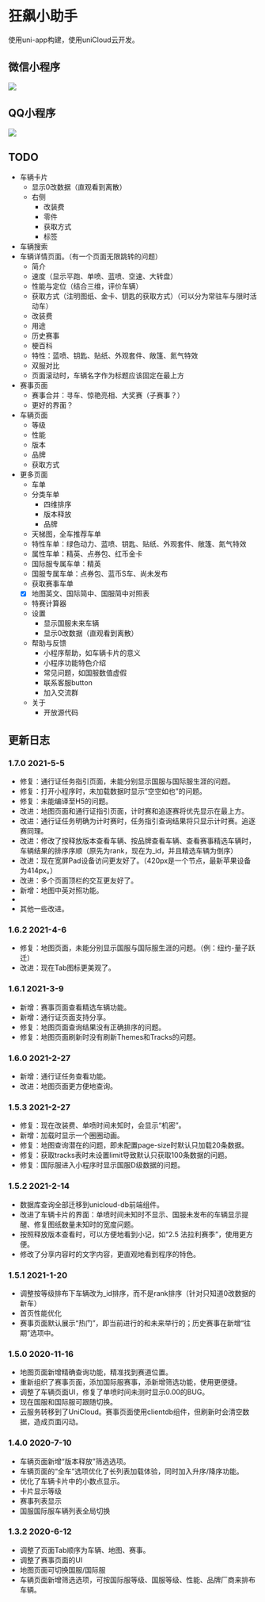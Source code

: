 # 狂飙小助手

使用uni-app构建，使用uniCloud云开发。

## 微信小程序

![](https://cdn.jsdelivr.net/gh/WalterBrightHub/image-hosting/20200612165059.jpg)
## QQ小程序

![](https://cdn.jsdelivr.net/gh/WalterBrightHub/image-hosting/20200612171026.png)

## TODO
+ 车辆卡片
  + 显示0改数据（直观看到离散）
  + 右侧
    + 改装费
    + 零件
    + 获取方式
    + 标签
+ 车辆搜索
+ 车辆详情页面。（有一个页面无限跳转的问题）
  + 简介
  + 速度（显示平跑、单喷、蓝喷、空速、大转盘）
  + 性能与定位（结合三维，评价车辆）
  + 获取方式（注明图纸、金卡、钥匙的获取方式）（可以分为常驻车与限时活动车）
  + 改装费
  + 用途
  + 历史赛事
  + 梗百科
  + 特性：蓝喷、钥匙、贴纸、外观套件、敞篷、氮气特效
  + 双服对比
  + 页面滚动时，车辆名字作为标题应该固定在最上方
+ 赛事页面
  + 赛事合并：寻车、惊艳亮相、大奖赛（子赛事？）
  + 更好的界面？
+ 车辆页面
  + 等级
  + 性能
  + 版本
  + 品牌
  + 获取方式
+ 更多页面
  + 车单
  + 分类车单
    + 四维排序
    + 版本释放
    + 品牌
  + 天梯图，全车推荐车单
  + 特性车单：绿色动力、蓝喷、钥匙、贴纸、外观套件、敞篷、氮气特效
  + 属性车单：精英、点券包、红币金卡
  + 国际服专属车单：精英
  + 国服专属车单：点券包、蓝币S车、尚未发布
  + 获取赛事车单
  + [x] 地图英文、国际简中、国服简中对照表
  + 特赛计算器
  + 设置
    + 显示国服未来车辆
    + 显示0改数据（直观看到离散）
  + 帮助与反馈
    + 小程序帮助，如车辆卡片的意义
    + 小程序功能特色介绍
    + 常见问题，如国服数值虚假
    + 联系客服button
    + 加入交流群
  + 关于
    + 开放源代码

## 更新日志

### 1.7.0 2021-5-5

+ 修复：通行证任务指引页面，未能分别显示国服与国际服生涯的问题。
+ 修复：打开小程序时，未加载数据时显示“空空如也”的问题。
+ 修复：未能编译至H5的问题。
+ 改进：地图页面和通行证指引页面，计时赛和追逐赛将优先显示在最上方。
+ 改进：通行证任务明确为计时赛时，任务指引查询结果将只显示计时赛。追逐赛同理。
+ 改进：修改了按释放版本查看车辆、按品牌查看车辆、查看赛事精选车辆时，车辆结果的排序序顺（原先为rank，现在为_id，并且精选车辆为倒序）
+ 改进：现在宽屏Pad设备访问更友好了。（420px是一个节点，最新苹果设备为414px。）
+ 改进：多个页面顶栏的交互更友好了。
+ 新增：地图中英对照功能。
+ 
+ 其他一些改进。
### 1.6.2 2021-4-6

+ 修复：地图页面，未能分别显示国服与国际服生涯的问题。（例：纽约-量子跃迁）
+ 改进：现在Tab图标更美观了。

### 1.6.1 2021-3-9

+ 新增：赛事页面查看精选车辆功能。
+ 新增：通行证页面支持分享。
+ 修复：地图页面查询结果没有正确排序的问题。
+ 修复：地图页面刷新时没有刷新Themes和Tracks的问题。

### 1.6.0 2021-2-27

+ 新增：通行证任务查看功能。
+ 改进：地图页面更方便地查询。

### 1.5.3 2021-2-27

+ 修复：现在改装费、单喷时间未知时，会显示“机密”。
+ 新增：加载时显示一个圈圈动画。
+ 修复：地图查询潜在的问题，即未配置page-size时默认只加载20条数据。
+ 修复：获取tracks表时未设置limit导致默认只获取100条数据的问题。
+ 修复：国际服进入小程序时显示国服D级数据的问题。

### 1.5.2 2021-2-14

+ 数据库查询全部迁移到unicloud-db前端组件。
+ 改进了车辆卡片的界面：单喷时间未知时不显示、国服未发布的车辆显示提醒、修复图纸数量未知时的宽度问题。
+ 按照释放版本查看时，可以方便地看到小记，如“2.5 法拉利赛季”，使用更方便。
+ 修改了分享内容时的文字内容，更直观地看到程序的特色。

### 1.5.1 2021-1-20

+ 调整按等级排布下车辆改为_id排序，而不是rank排序（针对只知道0改数据的新车）
+ 首页性能优化
+ 赛事页面默认展示“热门”，即当前进行的和未来举行的；历史赛事在新增“往期”选项中。

### 1.5.0 2020-11-16

+ 地图页面新增精确查询功能，精准找到赛道位置。
+ 重新组织了赛事页面，添加国际服赛事，添新增筛选功能，使用更便捷。
+ 调整了车辆页面UI，修复了单喷时间未测时显示0.00的BUG。
+ 现在国服和国际服可跟随切换。
+ 云服务转移到了UniCloud。赛事页面使用clientdb组件，但刷新时会清空数据，造成页面闪动。

### 1.4.0 2020-7-10

+ 车辆页面新增“版本释放”筛选选项。
+ 车辆页面的“全车”选项优化了长列表加载体验，同时加入升序/降序功能。
+ 优化了车辆卡片中的小数点显示。
+ 卡片显示等级
+ 赛事列表显示
+ 国服国际服车辆列表全局切换

### 1.3.2 2020-6-12

+ 调整了页面Tab顺序为车辆、地图、赛事。
+ 调整了赛事页面的UI
+ 地图页面可切换国服/国际服
+ 车辆页面新增筛选选项，可按国际服等级、国服等级、性能、品牌厂商来排布车辆。